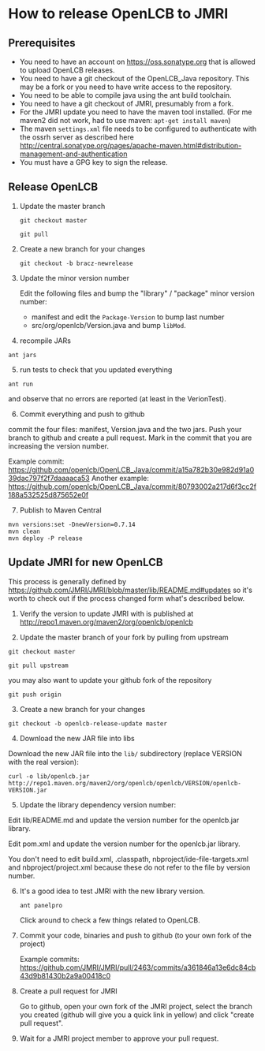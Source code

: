 # How to release OpenLCB to JMRI

## Prerequisites

* You need to have an account on https://oss.sonatype.org that is allowed to upload OpenLCB releases.
* You need to have a git checkout of the OpenLCB_Java repository. This may be a
  fork or you need to have write access to the repository.
* You need to be able to compile java using the ant build toolchain.
* You need to have a git checkout of JMRI, presumably from a fork.
* For the JMRI update you need to have the maven tool installed. (For me maven2
  did not work, had to use maven: ```apt-get install maven```)
* The maven ```settings.xml``` file needs to be configured to authenticate with the ossrh server as described here http://central.sonatype.org/pages/apache-maven.html#distribution-management-and-authentication
* You must have a GPG key to sign the release.

## Release OpenLCB

1. Update the master branch

   ```git checkout master```

   ```git pull```

2. Create a new branch for your changes

   ```git checkout -b bracz-newrelease```

3. Update the minor version number

   Edit the following files and bump the "library" / "package" minor version number:
     * manifest and edit the `Package-Version` to bump last number
     * src/org/openlcb/Version.java and bump `libMod`.
  
4. recompile JARs

  ```ant jars```

5. run tests to check that you updated everything

  ```ant run```

  and observe that no errors are reported (at least in the VerionTest).

6. Commit everything and push to github

  commit the four files: manifest, Version.java and the two jars. Push your
  branch to github and create a pull request. Mark in the commit that you are
  increasing the version number.

  Example commit:
  https://github.com/openlcb/OpenLCB_Java/commit/a15a782b30e982d91a039dac797f2f7daaaaca53
  Another example:
  https://github.com/openlcb/OpenLCB_Java/commit/80793002a217d6f3cc2f188a532525d875652e0f

7. Publish to Maven Central

  ```
  mvn versions:set -DnewVersion=0.7.14
  mvn clean
  mvn deploy -P release
  ```

## Update JMRI for new OpenLCB

This process is generally defined by
https://github.com/JMRI/JMRI/blob/master/lib/README.md#updates so it's worth to
check out if the process changed form what's described below.

1. Verify the version to update JMRI with is published at http://repo1.maven.org/maven2/org/openlcb/openlcb

2. Update the master branch of your fork by pulling from upstream

  ```git checkout master```
  
  ```git pull upstream```

  you may also want to update your github fork of the repository

  ```git push origin```

3. Create a new branch for your changes

  ```git checkout -b openlcb-release-update master```

4. Download the new JAR file into libs

  Download the new JAR file into the `lib/` subdirectory (replace VERSION with the real version):
  
  ```curl -o lib/openlcb.jar http://repo1.maven.org/maven2/org/openlcb/openlcb/VERSION/openlcb-VERSION.jar```

5. Update the library dependency version number:

  Edit lib/README.md and update the version number for the openlcb.jar library.
   
  Edit pom.xml and update the version number for the openlcb.jar library.
  
  You don't need to edit build.xml, .classpath, nbproject/ide-file-targets.xml
  and nbproject/project.xml because these do not refer to the file by version
  number.
  
6. It's a good idea to test JMRI with the new library version.

    ```ant panelpro```

    Click around to check a few things related to OpenLCB.

7. Commit your code, binaries and push to github (to your own fork of the
   project)

    Example commits: https://github.com/JMRI/JMRI/pull/2463/commits/a361846a13e6dc84cb43d9b81430b2a9a00418c0

8. Create a pull request for JMRI

    Go to github, open your own fork of the JMRI project, select the branch you
    created (github will give you a quick link in yellow) and click "create
    pull request".

9. Wait for a JMRI project member to approve your pull request.
